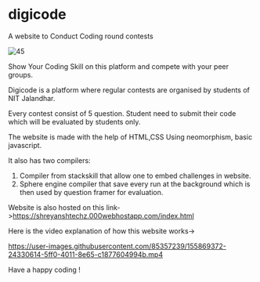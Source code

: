 # digicode
A website to Conduct Coding round contests



![45](https://user-images.githubusercontent.com/85357239/155869114-bf5edccb-dfce-405b-bb98-c3e341918295.jpg)

Show Your Coding Skill on this platform and compete with your peer groups.

Digicode is a platform where regular contests are organised by students of NIT Jalandhar.

Every contest consist of 5 question. Student need to submit their code which will be evaluated by students only.

The website is made with the help of HTML,CSS Using neomorphism, basic javascript.

It also has two compilers:
1. Compiler from stackskill that allow one to embed challenges in website.
2. Sphere engine compiler that save every run at the background which is then used by question framer for evaluation.

Website is also hosted on this link->https://shreyanshtechz.000webhostapp.com/index.html

Here is the video explanation of how this website works->


https://user-images.githubusercontent.com/85357239/155869372-24330614-5ff0-4011-8e65-c1877604994b.mp4


Have a happy coding !
